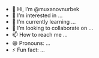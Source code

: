- 👋 Hi, I’m @muxanovnurbek
- 👀 I’m interested in ...
- 🌱 I’m currently learning ...
- 💞️ I’m looking to collaborate on ...
- 📫 How to reach me ...
- 😄 Pronouns: ...
- ⚡ Fun fact: ...

<!---
muxanovnurbek/muxanovnurbek is a ✨ special ✨ repository because its `README.md` (this file) appears on your GitHub profile.
You can click the Preview link to take a look at your changes.
--->
